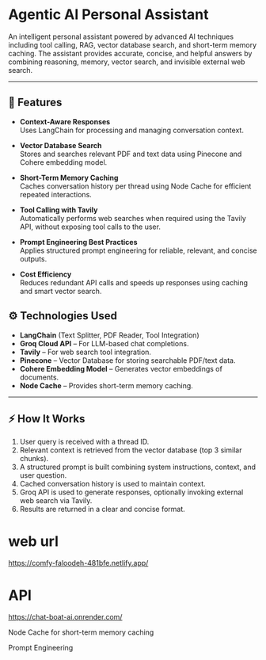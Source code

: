 # Agentic AI Personal Assistant
An intelligent personal assistant powered by advanced AI techniques including tool calling, RAG, vector database search, and short-term memory caching. The assistant provides accurate, concise, and helpful answers by combining reasoning, memory, vector search, and invisible external web search.

---
## 🚀 Features

- **Context-Aware Responses**  
  Uses LangChain for processing and managing conversation context.

- **Vector Database Search**  
  Stores and searches relevant PDF and text data using Pinecone and Cohere embedding model.

- **Short-Term Memory Caching**  
  Caches conversation history per thread using Node Cache for efficient repeated interactions.

- **Tool Calling with Tavily**  
  Automatically performs web searches when required using the Tavily API, without exposing tool calls to the user.

- **Prompt Engineering Best Practices**  
  Applies structured prompt engineering for reliable, relevant, and concise outputs.

- **Cost Efficiency**  
  Reduces redundant API calls and speeds up responses using caching and smart vector search.


## ⚙️ Technologies Used

- **LangChain** (Text Splitter, PDF Reader, Tool Integration)  
- **Groq Cloud API** – For LLM-based chat completions.  
- **Tavily** – For web search tool integration.  
- **Pinecone** – Vector Database for storing searchable PDF/text data.  
- **Cohere Embedding Model** – Generates vector embeddings of documents.  
- **Node Cache** – Provides short-term memory caching. 

---

## ⚡️ How It Works

1. User query is received with a thread ID.
2. Relevant context is retrieved from the vector database (top 3 similar chunks).
3. A structured prompt is built combining system instructions, context, and user question.
4. Cached conversation history is used to maintain context.
5. Groq API is used to generate responses, optionally invoking external web search via Tavily.
6. Results are returned in a clear and concise format.

# web url

https://comfy-faloodeh-481bfe.netlify.app/

# API

https://chat-boat-ai.onrender.com/



Node Cache for short-term memory caching

Prompt Engineering
